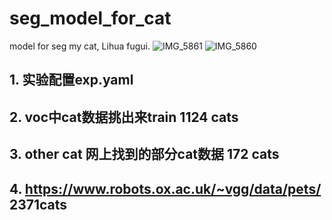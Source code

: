 # seg_model_for_cat
model for seg my cat, Lihua fugui.
![IMG_5861](https://user-images.githubusercontent.com/29834982/205548273-969a612c-6d98-423e-ac4c-87160874e433.JPG)
![IMG_5860](https://user-images.githubusercontent.com/29834982/205548287-af266d24-5024-4080-baa7-d8999f1a4d87.JPG)

## 1. 实验配置exp.yaml
## 2. voc中cat数据挑出来train   1124 cats
## 3. other cat 网上找到的部分cat数据  172 cats 
## 4. https://www.robots.ox.ac.uk/~vgg/data/pets/   2371cats